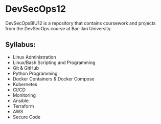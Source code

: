 # DevSecOps12

DevSecOpsBIU12 is a repository that contains coursework and projects from the DevSecOps course at Bar-Ilan University.

## Syllabus:
* Linux Administration
* Linux/Bash Scripting and Programming
* Git & GitHub
* Python Programming
* Docker Containers & Docker Compose
* Kubernetes
* CI/CD
* Monitoring
* Ansible
* Terraform
* AWS
* Secure Code